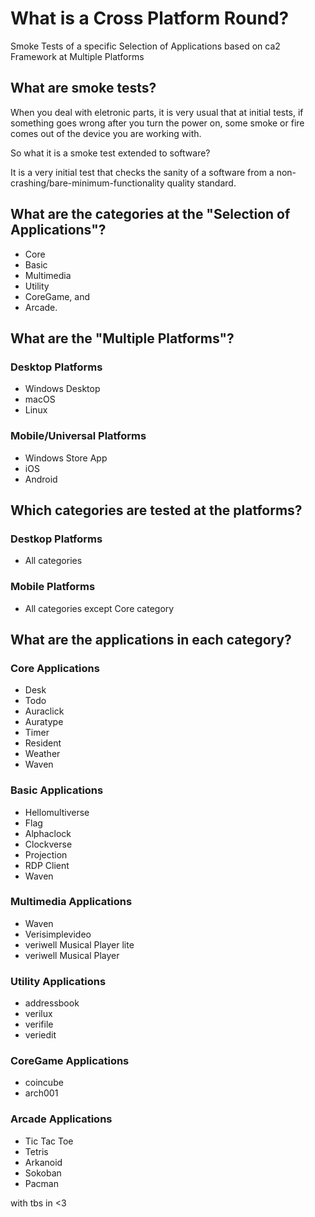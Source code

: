 # What is a Cross Platform Round?
Smoke Tests of a specific Selection of Applications based on ca2 Framework at Multiple Platforms

## What are smoke tests?
When you deal with eletronic parts, it is very usual that at initial tests, if something goes wrong after you turn the power on, some smoke or fire comes out of the device you are working with.

So what it is a smoke test extended to software?

It is a very initial test that checks the sanity of a software from a non-crashing/bare-minimum-functionality quality standard.

## What are the categories at the "Selection of Applications"?

* Core
* Basic
* Multimedia
* Utility
* CoreGame, and
* Arcade.

## What are the "Multiple Platforms"?

### Desktop Platforms
* Windows Desktop
* macOS
* Linux

### Mobile/Universal Platforms
* Windows Store App
* iOS
* Android

## Which categories are tested at the platforms?

### Destkop Platforms
* All categories

### Mobile Platforms
* All categories except Core category

## What are the applications in each category?

### Core Applications
* Desk
* Todo
* Auraclick
* Auratype
* Timer
* Resident
* Weather
* Waven

### Basic Applications
* Hellomultiverse
* Flag
* Alphaclock
* Clockverse
* Projection
* RDP Client
* Waven

### Multimedia Applications
* Waven
* Verisimplevideo
* veriwell Musical Player lite
* veriwell Musical Player

### Utility Applications
* addressbook
* verilux
* verifile
* veriedit

### CoreGame Applications
* coincube
* arch001

### Arcade Applications
* Tic Tac Toe
* Tetris
* Arkanoid
* Sokoban
* Pacman





with tbs in <3
